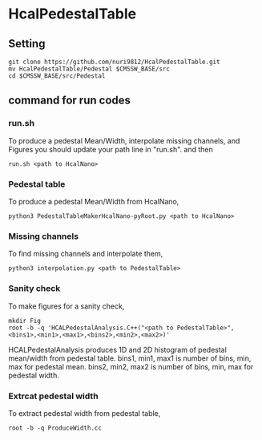 # HcalPedestalTable
## Setting
```
git clone https://github.com/nuri9812/HcalPedestalTable.git
mv HcalPedestalTable/Pedestal $CMSSW_BASE/src
cd $CMSSW_BASE/src/Pedestal
```

## command for run codes
### run.sh
To produce a pedestal Mean/Width, interpolate missing channels, and Figures
you should update your path line in "run.sh". and then
```
run.sh <path to HcalNano>
```


### Pedestal table
To produce a pedestal Mean/Width from HcalNano,
```
python3 PedestalTableMakerHcalNano-pyRoot.py <path to HcalNano>
```

### Missing channels
To find missing channels and interpolate them,
```
python3 interpolation.py <path to PedestalTable>
```

### Sanity check
To make figures for a sanity check,
```
mkdir Fig
root -b -q 'HCALPedestalAnalysis.C++("<path to PedestalTable>", <bins1>,<min1>,<max1>,<bins2>,<min2>,<max2>)'
```
HCALPedestalAnalysis produces 1D and 2D histogram of pedestal mean/width from pedestal table.
bins1, min1, max1 is number of bins, min, max for pedestal mean.
bins2, min2, max2 is number of bins, min, max for pedestal width.

### Extrcat pedestal width
To extract pedestal width from pedestal table,
```
root -b -q ProduceWidth.cc
```

